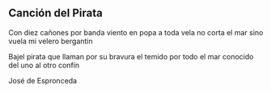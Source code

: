 ## Canción del Pirata

Con diez cañones por banda
viento en popa a toda vela 
no corta el mar sino vuela 
mi velero bergantin

Bajel pirata que llaman 
por su bravura el temido
por todo el mar conocido
del uno al otro confín




José de Espronceda


